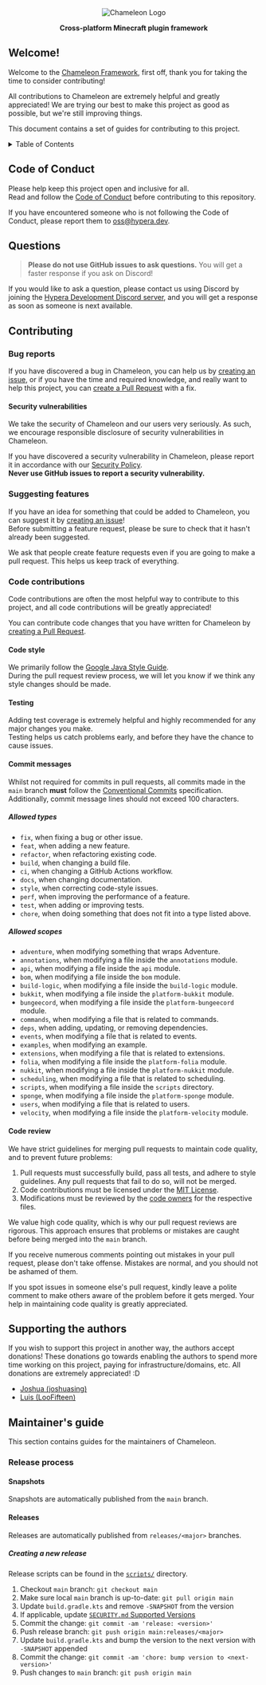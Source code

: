 <div align="center">
    <img alt="Chameleon Logo" src="https://assets.hypera.dev/chameleon@750x150.png" />
    <p><strong>Cross-platform Minecraft plugin framework</strong></p>
</div>

## Welcome!

Welcome to the [Chameleon Framework](https://github.com/ChameleonFramework/Chameleon), first off,
thank you for taking the time to consider contributing!

All contributions to Chameleon are extremely helpful and greatly appreciated! We are trying our best
to make this project as good as possible, but we're still improving things.

This document contains a set of guides for contributing to this project.

<details>
<summary>Table of Contents</summary>

<!-- TOC -->
  * [Welcome!](#welcome)
  * [Code of Conduct](#code-of-conduct)
  * [Questions](#questions)
  * [Contributing](#contributing)
    * [Bug reports](#bug-reports)
      * [Security vulnerabilities](#security-vulnerabilities)
    * [Suggesting features](#suggesting-features)
    * [Code contributions](#code-contributions)
      * [Code style](#code-style)
      * [Testing](#testing)
      * [Commit messages](#commit-messages)
        * [Allowed types](#allowed-types)
        * [Allowed scopes](#allowed-scopes)
      * [Code review](#code-review)
  * [Supporting the authors](#supporting-the-authors)
  * [Maintainer's guide](#maintainers-guide)
    * [Release process](#release-process)
      * [Snapshots](#snapshots)
      * [Releases](#releases)
        * [Creating a new release](#creating-a-new-release)
<!-- TOC -->
</details>

## Code of Conduct

Please help keep this project open and inclusive for all.<br/>
Read and follow
the [Code of Conduct](https://github.com/ChameleonFramework/.github/blob/main/CODE_OF_CONDUCT.md)
before contributing to this repository.

If you have encountered someone who is not following the Code of Conduct, please report them
to [oss@hypera.dev](mailto:oss@hypera.dev).

## Questions

> **Please do not use GitHub issues to ask questions.** You will get a faster response if you ask on
> Discord!

If you would like to ask a question, please contact us using Discord by joining
the [Hypera Development Discord server](https://discord.hypera.dev), and you will get a response as
soon as someone is next available.

## Contributing

### Bug reports

If you have discovered a bug in Chameleon, you can help us
by [creating an issue](https://github.com/ChameleonFramework/Chameleon/issues/new?template=bug_report.yml),
or if you have the time and required knowledge, and really want to help this project, you
can [create a Pull Request](https://github.com/ChameleonFramework/Chameleon/compare) with a fix.

#### Security vulnerabilities

We take the security of Chameleon and our users very seriously. As such, we encourage responsible
disclosure of security vulnerabilities in Chameleon.

If you have discovered a security vulnerability in Chameleon, please report it in accordance with
our [Security Policy](SECURITY.md#reporting-a-vulnerability).<br/>
**Never use GitHub issues to report a security vulnerability.**

### Suggesting features

If you have an idea for something that could be added to Chameleon, you can suggest it
by [creating an issue](https://github.com/ChameleonFramework/Chameleon/issues/new?template=feature_request.yml)!<br/>
Before submitting a feature request, please be sure to check that it hasn't already been suggested.

We ask that people create feature requests even if you are going to make a pull request. This helps
us keep track of everything.

### Code contributions

Code contributions are often the most helpful way to contribute to this project, and all code
contributions will be greatly appreciated!

You can contribute code changes that you have written for Chameleon
by [creating a Pull Request](https://github.com/ChameleonFramework/Chameleon/compare).

#### Code style

We primarily follow
the [Google Java Style Guide](https://google.github.io/styleguide/javaguide.html).<br/>
During the pull request review process, we will let you know if we think any style changes should be
made.

#### Testing

Adding test coverage is extremely helpful and highly recommended for any major changes you
make.<br/>
Testing helps us catch problems early, and before they have the chance to cause issues.

#### Commit messages

Whilst not required for commits in pull requests, all commits made in the `main` branch **must**
follow the [Conventional Commits](https://www.conventionalcommits.org/en/v1.0.0/) specification.
Additionally, commit message lines should not exceed 100 characters.

##### Allowed types

- `fix`, when fixing a bug or other issue.
- `feat`, when adding a new feature.
- `refactor`, when refactoring existing code.
- `build`, when changing a build file.
- `ci`, when changing a GitHub Actions workflow.
- `docs`, when changing documentation.
- `style`, when correcting code-style issues.
- `perf`, when improving the performance of a feature.
- `test`, when adding or improving tests.
- `chore`, when doing something that does not fit into a type listed above.

##### Allowed scopes

- `adventure`, when modifying something that wraps Adventure.
- `annotations`, when modifying a file inside the `annotations` module.
- `api`, when modifying a file inside the `api` module.
- `bom`, when modifying a file inside the `bom` module.
- `build-logic`, when modifying a file inside the `build-logic` module.
- `bukkit`, when modifying a file inside the `platform-bukkit` module.
- `bungeecord`, when modifying a file inside the `platform-bungeecord` module.
- `commands`, when modifying a file that is related to commands.
- `deps`, when adding, updating, or removing dependencies.
- `events`, when modifying a file that is related to events.
- `examples`, when modifying an example.
- `extensions`, when modifying a file that is related to extensions.
- `folia`, when modifying a file inside the `platform-folia` module.
- `nukkit`, when modifying a file inside the `platform-nukkit` module.
- `scheduling`, when modifying a file that is related to scheduling.
- `scripts`, when modifying a file inside the `scripts` directory.
- `sponge`, when modifying a file inside the `platform-sponge` module.
- `users`, when modifying a file that is related to users.
- `velocity`, when modifying a file inside the `platform-velocity` module.

#### Code review

We have strict guidelines for merging pull requests to maintain code quality, and to prevent future
problems:

1. Pull requests must successfully build, pass all tests, and adhere to style guidelines. Any pull
   requests that fail to do so, will not be merged.
2. Code contributions must be licensed under the [MIT License](LICENSE).
3. Modifications must be reviewed by the [code owners](.github/CODEOWNERS) for the respective files.

We value high code quality, which is why our pull request reviews are rigorous. This approach
ensures that problems or mistakes are caught before being merged into the `main` branch.

If you receive numerous comments pointing out mistakes in your pull request, please don't take
offense. Mistakes are normal, and you should not be ashamed of them.

If you spot issues in someone else's pull request, kindly leave a polite comment to make others
aware of the problem before it gets merged. Your help in maintaining code quality is greatly
appreciated.

## Supporting the authors

If you wish to support this project in another way, the authors accept donations!
These donations go towards enabling the authors to spend more time working on this project, paying
for infrastructure/domains, etc. All donations are extremely appreciated! :D

- [Joshua (joshuasing)](https://github.com/sponsors/joshuasing)
- [Luis (LooFifteen)](https://ko-fi.com/loofifteen)

## Maintainer's guide

This section contains guides for the maintainers of Chameleon.

### Release process

#### Snapshots

Snapshots are automatically published from the `main` branch.

#### Releases

Releases are automatically published from `releases/<major>` branches.

##### Creating a new release

Release scripts can be found in the [`scripts/`](scripts) directory.

1. Checkout `main` branch: `git checkout main`
2. Make sure local `main` branch is up-to-date: `git pull origin main`
3. Update `build.gradle.kts` and remove `-SNAPSHOT` from the version
4. If applicable, update [`SECURITY.md` Supported Versions](SECURITY.md#supported-versions)
5. Commit the change: `git commit -am 'release: <version>'`
6. Push release branch: `git push origin main:releases/<major>`
7. Update `build.gradle.kts` and bump the version to the next version with `-SNAPSHOT` appended
8. Commit the change: `git commit -am 'chore: bump version to <next-version>'`
9. Push changes to `main` branch: `git push origin main`

